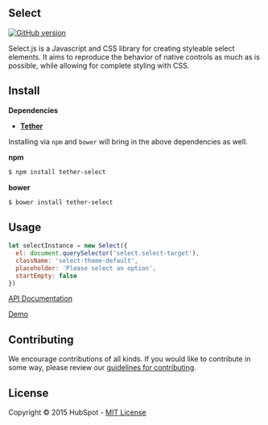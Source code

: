 ## Select

[![GitHub
version](https://badge.fury.io/gh/HubSpot%2Fselect.svg)](http://badge.fury.io/gh/HubSpot%2Fselect)

Select.js is a Javascript and CSS library for creating styleable select elements.  It aims to reproduce the behavior of native controls as much as is possible, while allowing for complete styling with CSS.


## Install

__Dependencies__

* __[Tether](https://github.com/HubSpot/tether)__

Installing via `npm` and `bower` will bring in the above dependencies as well.


__npm__
```sh
$ npm install tether-select
```

__bower__
```sh
$ bower install tether-select
```

## Usage

```javascript
let selectInstance = new Select({
  el: document.querySelector('select.select-target'),
  className: 'select-theme-default',
  placeholder: 'Please select an option',
  startEmpty: false
})
```

[API Documentation](http://github.hubspot.com/select)

[Demo](http://github.hubspot.com/select/docs/welcome)


## Contributing

We encourage contributions of all kinds. If you would like to contribute in some way, please review our [guidelines for contributing](CONTRIBUTING.md).


## License
Copyright &copy; 2015 HubSpot - [MIT License](LICENSE)
